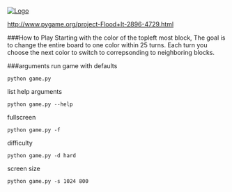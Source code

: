 [![Logo](http://i.imgur.com/FmwPdir.png)](http://i.imgur.com/FmwPdir.png)

http://www.pygame.org/project-Flood+It-2896-4729.html

###How to Play
Starting with the color of the topleft most block, The goal is to change the entire board to one color within 25 turns. Each turn you choose the next color to switch to correpsonding to neighboring blocks.

###arguments
run game with defaults

    python game.py
list help arguments

    python game.py --help
fullscreen

    python game.py -f
difficulty

    python game.py -d hard
screen size

    python game.py -s 1024 800
    
